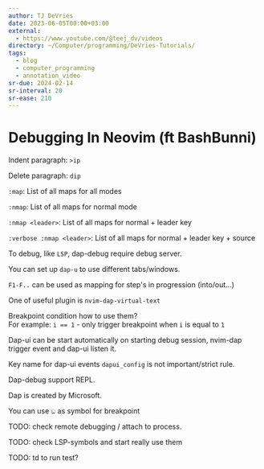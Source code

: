 ```yaml
---
author: TJ DeVries
date: 2023-06-05T00:00+03:00
external:
  - https://www.youtube.com/@teej_dv/videos
directory: ~/Computer/programming/DeVries-Tutorials/
tags:
  - blog
  - computer_programming
  - annotation_video
sr-due: 2024-02-14
sr-interval: 20
sr-ease: 210
---
```


# Debugging In Neovim (ft BashBunni)

Indent paragraph:<wbr class="f"> `>ip`

Delete paragraph:<wbr class="f"> `dip`

`:map`:<wbr class="f"> List of all maps for all modes

`:nmap`:<wbr class="f"> List of all maps for normal mode

`:nmap <leader>`:<wbr class="f"> List of all maps for normal + leader key

`:verbose :nmap <leader>`:<wbr class="f"> List of all maps for normal + leader key + source

To debug, like `LSP`, dap-debug require debug server.

You can set up `dap-u` to use different tabs/windows.

`F1-F..` can be used as mapping for step's in progression (into/out...)

One of useful plugin is `nvim-dap-virtual-text`

Breakpoint condition how to use them?
<br class="f">
For example: `i == 1` - only trigger breakpoint when `i` is equal to `1`

Dap-ui can be start automatically on starting debug session, nvim-dap trigger
event and dap-ui listen it.

Key name for dap-ui events `dapui_config` is not important/strict rule.

Dap-debug support REPL.

Dap is created by Microsoft.

You can use `ඞ` as symbol for breakpoint

TODO:<wbr class="f"> check remote debugging / attach to process.

TODO:<wbr class="f"> check LSP-symbols and start really use them

TODO:<wbr class="f"> <leader>td to run test?
